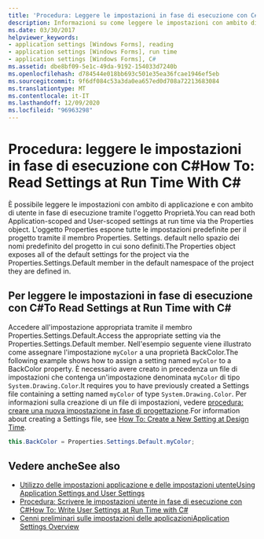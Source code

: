 ```yaml
---
title: 'Procedura: Leggere le impostazioni in fase di esecuzione con C#'
description: Informazioni su come leggere le impostazioni con ambito di applicazione e con ambito di utente in fase di esecuzione con C# tramite l'oggetto Properties.
ms.date: 03/30/2017
helpviewer_keywords:
- application settings [Windows Forms], reading
- application settings [Windows Forms], run time
- application settings [Windows Forms], C#
ms.assetid: dbe8bf09-5e1c-49da-9192-154033d7240b
ms.openlocfilehash: d784544e018bb693c501e35ea36fcae1946ef5eb
ms.sourcegitcommit: 9f6df084c53a3da0ea657ed0d708a72213683084
ms.translationtype: MT
ms.contentlocale: it-IT
ms.lasthandoff: 12/09/2020
ms.locfileid: "96963298"
---
```

# <a name="how-to-read-settings-at-run-time-with-c"></a><span data-ttu-id="0daa8-103">Procedura: leggere le impostazioni in fase di esecuzione con C\#</span><span class="sxs-lookup"><span data-stu-id="0daa8-103">How To: Read Settings at Run Time With C\#</span></span>

<span data-ttu-id="0daa8-104">È possibile leggere le impostazioni con ambito di applicazione e con ambito di utente in fase di esecuzione tramite l'oggetto Proprietà.</span><span class="sxs-lookup"><span data-stu-id="0daa8-104">You can read both Application-scoped and User-scoped settings at run time via the Properties object.</span></span> <span data-ttu-id="0daa8-105">L'oggetto Properties espone tutte le impostazioni predefinite per il progetto tramite il membro Properties. Settings. default nello spazio dei nomi predefinito del progetto in cui sono definiti.</span><span class="sxs-lookup"><span data-stu-id="0daa8-105">The Properties object exposes all of the default settings for the project via the Properties.Settings.Default member in the default namespace of the project they are defined in.</span></span>  
  
## <a name="to-read-settings-at-run-time-with-c"></a><span data-ttu-id="0daa8-106">Per leggere le impostazioni in fase di esecuzione con C\#</span><span class="sxs-lookup"><span data-stu-id="0daa8-106">To Read Settings at Run Time with C\#</span></span>
  
<span data-ttu-id="0daa8-107">Accedere all'impostazione appropriata tramite il membro Properties.Settings.Default.</span><span class="sxs-lookup"><span data-stu-id="0daa8-107">Access the appropriate setting via the Properties.Settings.Default member.</span></span> <span data-ttu-id="0daa8-108">Nell'esempio seguente viene illustrato come assegnare l'impostazione `myColor` a una proprietà BackColor.</span><span class="sxs-lookup"><span data-stu-id="0daa8-108">The following example shows how to assign a setting named `myColor` to a BackColor property.</span></span> <span data-ttu-id="0daa8-109">È necessario avere creato in precedenza un file di impostazioni che contenga un'impostazione denominata `myColor` di tipo `System.Drawing.Color`.</span><span class="sxs-lookup"><span data-stu-id="0daa8-109">It requires you to have previously created a Settings file containing a setting named `myColor` of type `System.Drawing.Color`.</span></span> <span data-ttu-id="0daa8-110">Per informazioni sulla creazione di un file di impostazioni, vedere [procedura: creare una nuova impostazione in fase di progettazione](how-to-create-a-new-setting-at-design-time.md).</span><span class="sxs-lookup"><span data-stu-id="0daa8-110">For information about creating a Settings file, see [How To: Create a New Setting at Design Time](how-to-create-a-new-setting-at-design-time.md).</span></span>  
  
```csharp
this.BackColor = Properties.Settings.Default.myColor;  
```  
  
## <a name="see-also"></a><span data-ttu-id="0daa8-111">Vedere anche</span><span class="sxs-lookup"><span data-stu-id="0daa8-111">See also</span></span>

- [<span data-ttu-id="0daa8-112">Utilizzo delle impostazioni applicazione e delle impostazioni utente</span><span class="sxs-lookup"><span data-stu-id="0daa8-112">Using Application Settings and User Settings</span></span>](using-application-settings-and-user-settings.md)
- [<span data-ttu-id="0daa8-113">Procedura: Scrivere le impostazioni utente in fase di esecuzione con C#</span><span class="sxs-lookup"><span data-stu-id="0daa8-113">How To: Write User Settings at Run Time with C#</span></span>](how-to-write-user-settings-at-run-time-with-csharp.md)
- [<span data-ttu-id="0daa8-114">Cenni preliminari sulle impostazioni delle applicazioni</span><span class="sxs-lookup"><span data-stu-id="0daa8-114">Application Settings Overview</span></span>](application-settings-overview.md)
